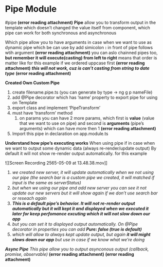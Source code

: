 # Pipe Module
#pipe
 **(error reading attachment)**
**Pipe** allow you to transform output in the template which doesn’t changed the value itself from component, which pipe can work for both synchronous and asynchronous

Which pipe allow you to have arguments in case when we want to use as dynamic pipe which be can use by add simicolon **:** in front of pipe follows wtih argument
 **(error reading attachment)**
you can aslo chainned pipes too, **but remember it will execute(casting) from left to right**
means that order is matter like for this example if we ordered uppcase first
 **(error reading attachment)**
***this will not work, cuz is can’t casting from string to date type*** 
 **(error reading attachment)**

**Created Own Custom Pipe**
1. create filename.pipe.ts (you can generate by type -> ng g p nameFile)
2. add @Pipe decorator which has ‘name’ property to export pipe for using on Template
3. export class and implement ‘PipeTransform’
4. must have ’transform’ method
	1. on params you can have 2 more params, which first is **value** (value that we want to use on pipe) and second is **arguments** (pipe’s arguments) which can have more then 1
 **(error reading attachment)**
1. Import this pipe in declaration on app.module.ts

**Understand how pipe’s executing works**
When using pipe if in case when we want to output some dynamic data (always re-render/update output)
By default it will not show re-render output automatically. for this example

![[Screen Recording 2565-05-09 at 13.48.38.mov]]

1. *we created new server, it will update automatically when we not using our pipe (the search bar is a custom pipe we created, it will matched if input is the same as serverStatus)*
2. *but when we using our pipe and add new server you can see it not update our new servers but it will show again if we don’t use search bar or reseach again*
3. ***This is a default pipe’s behavior. It will not re-render output automatically but it will kept it and displayed when we executed it later for keep perfomance excuting which it will not slow down our app***
4. *but you can set it to displayed output automatically. On @Pipe decorator in properties you can add* ***Pure: false (true is default)***
5. *which will allow to always kept update output, but again* ***it will might slows down our app*** *but use in case if we know what we’re doing*


***Async Pipe***
*This pipe allow you to output asynconous output (callback, promise, observable)*
 **(error reading attachment)**
 **(error reading attachment)**
